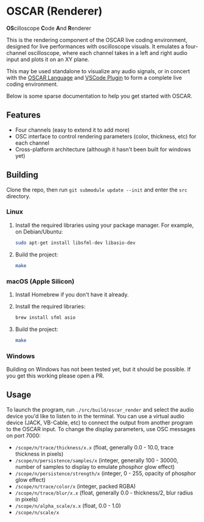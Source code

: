 # OSCAR (Renderer)
**OS**cilloscope **C**ode **A**nd **R**enderer

This is the rendering component of the OSCAR live coding environment, designed for live performances with oscilloscope visuals. It emulates a four-channel oscilloscope, where each channel takes in a left and right audio input and plots it on an XY plane.

This may be used standalone to visualize any audio signals, or in concert with the [OSCAR Language](https://github.com/azzeloof/oscar-language) and [VSCode Plugin](https://github.com/azzeloof/oscar-vscode) to form a complete live coding environment.

Below is some sparse documentation to help you get started with OSCAR.

## Features
- Four channels (easy to extend it to add more)
- OSC interface to control rendering parameters (color, thickness, etc) for each channel
- Cross-platform architecture (although it hasn't been built for windows yet)

## Building
Clone the repo, then run `git submodule update --init` and enter the `src` directory.

### Linux

1.  Install the required libraries using your package manager. For example, on Debian/Ubuntu:

    ```bash
    sudo apt-get install libsfml-dev libasio-dev
    ```

2.  Build the project:

    ```bash
    make
    ```

### macOS (Apple Silicon)

1.  Install Homebrew if you don't have it already.
2.  Install the required libraries:

    ```bash
    brew install sfml asio
    ```

3.  Build the project:

    ```bash
    make
    ```


### Windows

Building on Windows has not been tested yet, but it should be possible. If you get this working please open a PR.

## Usage

To launch the program, run `./src/build/oscar_render` and select the audio device you'd like to listen to in the terminal. You can use a virtual audio device (JACK, VB-Cable, etc) to connect the output from another program to the OSCAR input. To change the display parameters, use OSC messages on port 7000:
 - `/scope/n/trace/thickness/x.x` (float, generally 0.0 - 10.0, trace thickness in pixels)
 - `/scope/n/persistence/samples/x` (integer, generally 100 - 30000, number of samples to display to emulate phosphor glow effect)
 - `/scope/n/persistence/strength/x` (integer, 0 - 255, opacity of phosphor glow effect)
 - `/scope/n/trace/color/x` (integer, packed RGBA)
 - `/scope/n/trace/blur/x.x` (float, generally 0.0 - thickness/2, blur radius in pixels)
 - `/scope/n/alpha_scale/x.x` (float, 0.0 - 1.0)
 - `/scope/n/scale/x`

